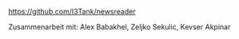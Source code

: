 https://github.com/I3Tank/newsreader

Zusammenarbeit mit: Alex Babakhel, Zeljko Sekulic, Kevser Akpinar